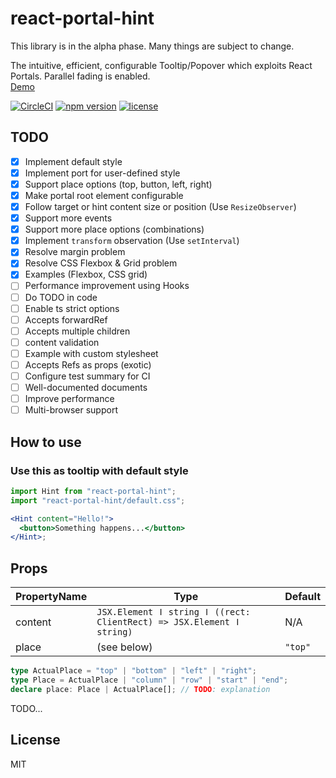 # react-portal-hint

This library is in the alpha phase. Many things are subject to change.

The intuitive, efficient, configurable Tooltip/Popover which exploits React Portals. Parallel fading is enabled.  
[Demo](https://react-portal-hint-demo.netlify.com/)

[![CircleCI](https://circleci.com/gh/occar421/react-portal-hint.svg?style=svg)](https://circleci.com/gh/occar421/react-portal-hint)
[![npm version](https://img.shields.io/npm/v/react-portal-hint.svg)](https://www.npmjs.com/package/react-portal-hint)
[![license](https://img.shields.io/github/license/occar421/react-portal-hint.svg)](https://choosealicense.com/licenses/)

## TODO

- [x] Implement default style
- [x] Implement port for user-defined style
- [x] Support place options (top, button, left, right)
- [x] Make portal root element configurable
- [x] Follow target or hint content size or position (Use `ResizeObserver`)
- [x] Support more events
- [x] Support more place options (combinations)
- [x] Implement `transform` observation (Use `setInterval`)
- [x] Resolve margin problem
- [x] Resolve CSS Flexbox & Grid problem
- [x] Examples (Flexbox, CSS grid)
- [ ] Performance improvement using Hooks
- [ ] Do TODO in code
- [ ] Enable ts strict options
- [ ] Accepts forwardRef
- [ ] Accepts multiple children
- [ ] content validation
- [ ] Example with custom stylesheet
- [ ] Accepts Refs as props (exotic)
- [ ] Configure test summary for CI
- [ ] Well-documented documents
- [ ] Improve performance
- [ ] Multi-browser support

## How to use

### Use this as tooltip with default style

```jsx
import Hint from "react-portal-hint";
import "react-portal-hint/default.css";

<Hint content="Hello!">
  <button>Something happens...</button>
</Hint>;
```

## Props

| PropertyName | Type | Default |
|----|----|----|
| content | `JSX.Element ǀ string ǀ ((rect: ClientRect) => JSX.Element ǀ string)` | N/A |
| place | (see below) | `"top"` |

```ts
type ActualPlace = "top" | "bottom" | "left" | "right";
type Place = ActualPlace | "column" | "row" | "start" | "end";
declare place: Place | ActualPlace[]; // TODO: explanation
```

TODO...

## License

MIT
